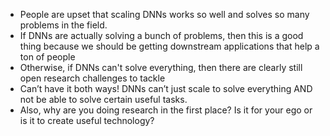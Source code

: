 - People are upset that scaling DNNs works so well and solves so many problems in the field. 
- If DNNs are actually solving a bunch of problems, then this is a good thing because we should be getting downstream applications that help a ton of people
- Otherwise, if DNNs can't solve everything, then there are clearly still open research challenges to tackle
- Can’t have it both ways! DNNs can’t just scale to solve everything AND not be able to solve certain useful tasks.
- Also, why are you doing research in the first place? Is it for your ego or is it to create useful technology?

